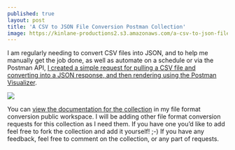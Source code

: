 ```yaml
---
published: true
layout: post
title: 'A CSV to JSON File Conversion Postman Collection'
image: https://kinlane-productions2.s3.amazonaws.com/a-csv-to-json-file-conversion-postman-collection.png
---
```



I am regularly needing to convert CSV files into JSON, and to help me manually get the job done, as well as automate on a schedule or via the Postman API, [I created a simple request for pulling a CSV file and converting into a JSON response, and then rendering using the Postman Visualizer](https://www.postman.com/api-evangelist/workspace/file-format-conversion/documentation/35240-269919f2-9b06-4710-8aba-79605a574b07?entity=request-268d1b27-c96f-42be-8dc6-60bd62222cde).


[![](https://kinlane-productions2.s3.amazonaws.com/a-csv-to-json-file-conversion-postman-collection.png)](https://www.postman.com/api-evangelist/workspace/file-format-conversion/documentation/35240-269919f2-9b06-4710-8aba-79605a574b07?entity=request-268d1b27-c96f-42be-8dc6-60bd62222cde)


You can [view the documentation for the collection](https://www.postman.com/api-evangelist/workspace/file-format-conversion/documentation/35240-269919f2-9b06-4710-8aba-79605a574b07?entity=request-268d1b27-c96f-42be-8dc6-60bd62222cde) in my file format conversion public workspace. I will be adding other file format conversion requests for this collection as I need them. If you have one you’d like to add feel free to fork the collection and add it yourself! ;-) If you have any feedback, feel free to comment on the collection, or any part of requests.